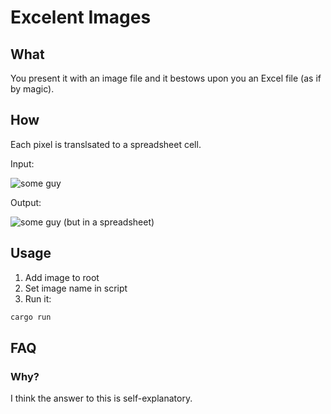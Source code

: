 # Excelent Images

## What

You present it with an image file and it bestows upon you an Excel file (as if by magic).

## How

Each pixel is translsated to a spreadsheet cell.

Input:

![some guy](https://github.com/user-attachments/assets/ae40f088-6308-4fed-8815-bb6f6e7a956b)

Output:

![some guy (but in a spreadsheet)](https://github.com/user-attachments/assets/1129fd34-78f2-456b-897e-69be5cfb02bc)

## Usage

1. Add image to root
2. Set image name in script
3. Run it:

```bash
cargo run
```

## FAQ

### Why?

I think the answer to this is self-explanatory.

